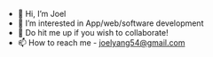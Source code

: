 - 👋 Hi, I’m Joel
- 👀 I’m interested in App/web/software development
- 💞️ Do hit me up if you wish to collaborate!
- 📫 How to reach me - joelyang54@gmail.com
